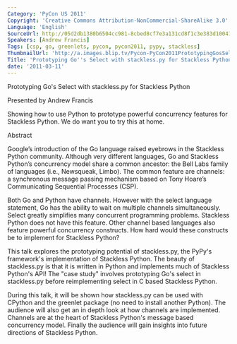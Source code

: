 ```yaml
---
Category: 'PyCon US 2011'
Copyright: 'Creative Commons Attribution-NonCommercial-ShareAlike 3.0'
Language: 'English'
SourceUrl: http://05d2db1380b6504cc981-8cbed8cf7e3a131cd8f1c3e383d10041.r93.cf2.rackcdn.com/pycon-us-2011/438_prototyping-go-s-select-with-stackless-py-for-stackless-python.mp4
Speakers: [Andrew Francis]
Tags: [csp, go, greenlets, pycon, pycon2011, pypy, stackless]
ThumbnailUrl: 'http://a.images.blip.tv/Pycon-PyCon2011PrototypingGosSelectWithStacklesspyForStackless735.png'
Title: 'Prototyping Go''s Select with stackless.py for Stackless Python'
date: '2011-03-11'
---
```

Prototyping Go's Select with stackless.py for Stackless Python

Presented by Andrew Francis

Showing how to use Python to prototype powerful concurrency features for
Stackless Python. We do want you to try this at home.

Abstract

Google’s introduction of the Go language raised eyebrows in the Stackless
Python community. Although very different languages, Go and Stackless Python’s
concurrency model share a common ancestor: the Bell Labs family of languages
(i.e., Newsqueak, Limbo). The common feature are channels: a synchronous
message passing mechanism based on Tony Hoare’s Communicating Sequential
Processes (CSP).

Both Go and Python have channels. However with the select language statement,
Go has the ability to wait on multiple channels simultaneously. Select greatly
simplifies many concurrent programming problems. Stackless Python does not
have this feature. Other channel based languages also feature powerful
concurrency constructs. How hard would these constructs be to implement for
Stackless Python?

This talk explores the prototyping potential of stackless.py, the PyPy's
framework's implementation of Stackless Python. The beauty of stackless.py is
that it is written in Python and implements much of Stackless Python's API!
The "case study" involves prototyping Go's select in stackless.py before
reimplementing select in C based Stackless Python.

During this talk, it will be shown how stackless.py can be used with CPython
and the greenlet package (no need to install another Python). The audience
will also get an in depth look at how channels are implemented. Channels are
at the heart of Stackless Python's message based concurrency model. Finally
the audience will gain insights into future directions of Stackless Python.
